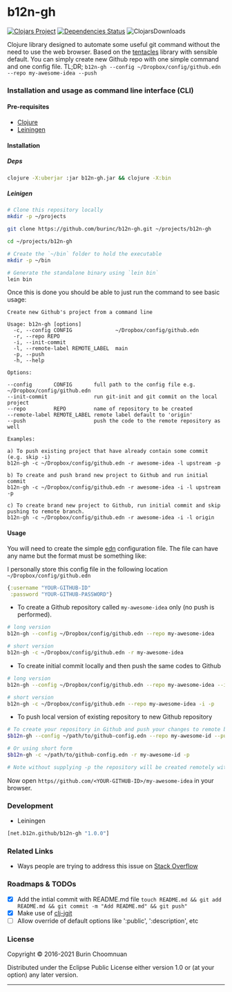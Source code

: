 # b12n-gh

[![Clojars Project](https://img.shields.io/clojars/v/burinc/b12n-gh.svg)](https://clojars.org/burinc/b12n-gh)
[![Dependencies Status](https://jarkeeper.com/burinc/b12n-gh/status.svg)](https://jarkeeper.com/burinc/b12n-gh)
![ClojarsDownloads](https://img.shields.io/clojars/dt/burinc/b12n-gh)

Clojure library designed to automate some useful git command without the need to
use the web browser. Based on the [tentacles][] library with sensible default.
You can simply create new Github repo with one simple command and one config file.
TL;DR; `b12n-gh --config ~/Dropbox/config/github.edn --repo my-awesome-idea --push`

### Installation and usage as command line interface (CLI)

#### Pre-requisites

- [Clojure]()
- [Leiningen](http://leiningen.org/#install)

#### Installation
##### Deps

```sh
clojure -X:uberjar :jar b12n-gh.jar && clojure -X:bin
```

##### Leinigen
```sh
# Clone this repository locally
mkdir -p ~/projects

git clone https://github.com/burinc/b12n-gh.git ~/projects/b12n-gh

cd ~/projects/b12n-gh

# Create the `~/bin` folder to hold the executable
mkdir -p ~/bin

# Generate the standalone binary using `lein bin`
lein bin
```

Once this is done you should be able to just run the command to see basic usage:

```
Create new Github's project from a command line

Usage: b12n-gh [options]
  -c, --config CONFIG              ~/Dropbox/config/github.edn
  -r, --repo REPO
  -i, --init-commit
  -l, --remote-label REMOTE_LABEL  main
  -p, --push
  -h, --help

Options:

--config       CONFIG       full path to the config file e.g. ~/Dropbox/config/github.edn
--init-commit               run git-init and git commit on the local project
--repo         REPO         name of repository to be created
--remote-label REMOTE_LABEL remote label default to 'origin'
--push                      push the code to the remote repository as well

Examples:

a) To push existing project that have already contain some commit (e.g. skip -i)
b12n-gh -c ~/Dropbox/config/github.edn -r awesome-idea -l upstream -p

b) To create and push brand new project to Github and run initial commit
b12n-gh -c ~/Dropbox/config/github.edn -r awesome-idea -i -l upstream -p

c) To create brand new project to Github, run initial commit and skip pushing to remote branch.
b12n-gh -c ~/Dropbox/config/github.edn -r awesome-idea -i -l origin
```

#### Usage

You will need to create the simple [edn](https://github.com/edn-format/edn) configuration
file. The file can have any name but the format must be something like:

I personally store this config file in the following location `~/Dropbox/config/github.edn`

```clj
{:username "YOUR-GITHUB-ID"
 :password "YOUR-GITHUB-PASSWORD"}
```

- To create a Github repository called `my-awesome-idea` only (no push is performed).

```sh
# long version
b12n-gh --config ~/Dropbox/config/github.edn --repo my-awesome-idea

# short version
b12n-gh -c ~/Dropbox/config/github.edn -r my-awesome-idea
```

- To create initial commit locally and then push the same codes to Github

```sh
# long version
b12n-gh --config ~/Dropbox/config/github.edn --repo my-awesome-idea --init-commit --push

# short version
b12n-gh -c ~/Dropbox/config/github.edn --repo my-awesome-idea -i -p
```

- To push local version of existing repository to new Github repository

```sh
# To create your repository in Github and push your changes to remote branch try
$b12n-gh --config ~/path/to/github-config.edn --repo my-awesome-id --push

# Or using short form
$b12n-gh -c ~/path/to/github-config.edn -r my-awesome-id -p

# Note without supplying -p the repository will be created remotely without initial git push
```

Now open `https//github.com/<YOUR-GITHUB-ID>/my-awesome-idea` in your browser.

### Development

- Leiningen

```clj
[net.b12n.github/b12n-gh "1.0.0"]
```

### Related Links

- Ways people are trying to address this issue on [Stack Overflow](http://stackoverflow.com/questions/2423777/is-it-possible-to-create-a-remote-repo-on-github-from-the-cli-without-opening-br)

### Roadmaps & TODOs

- [x] Add the intial commit with README.md file `touch README.md && git add README.md && git commit -m "Add README.md" && git push"`
- [x] Make use of [clj-jgit](https://github.com/clj-jgit/clj-jgit)
- [ ] Allow override of default options like ':public', ':description', etc

### License

Copyright © 2016-2021 Burin Choomnuan

Distributed under the Eclipse Public License either version 1.0 or (at your option) any later version.

---

[tentacles]: http://github.com/Raynes/tentacles.git
[forked version]: https://github.com/agilecreativity/tentacles.git

